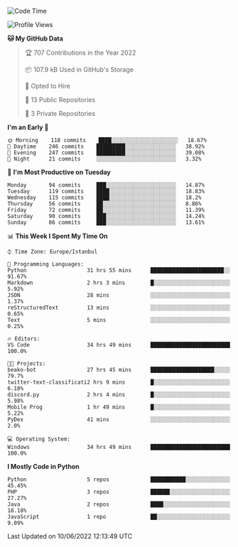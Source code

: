 <!--START_SECTION:waka-->
![Code Time](http://img.shields.io/badge/Code%20Time-307%20hrs%2049%20mins-blue)

![Profile Views](http://img.shields.io/badge/Profile%20Views-0-blue)

**🐱 My GitHub Data** 

> 🏆 707 Contributions in the Year 2022
 > 
> 📦 107.9 kB Used in GitHub's Storage 
 > 
> 💼 Opted to Hire
 > 
> 📜 13 Public Repositories 
 > 
> 🔑 3 Private Repositories  
 > 
**I'm an Early 🐤** 

```text
🌞 Morning    118 commits    ████░░░░░░░░░░░░░░░░░░░░░   18.67% 
🌆 Daytime    246 commits    █████████░░░░░░░░░░░░░░░░   38.92% 
🌃 Evening    247 commits    █████████░░░░░░░░░░░░░░░░   39.08% 
🌙 Night      21 commits     ░░░░░░░░░░░░░░░░░░░░░░░░░   3.32%

```
📅 **I'm Most Productive on Tuesday** 

```text
Monday       94 commits     ███░░░░░░░░░░░░░░░░░░░░░░   14.87% 
Tuesday      119 commits    ████░░░░░░░░░░░░░░░░░░░░░   18.83% 
Wednesday    115 commits    ████░░░░░░░░░░░░░░░░░░░░░   18.2% 
Thursday     56 commits     ██░░░░░░░░░░░░░░░░░░░░░░░   8.86% 
Friday       72 commits     ██░░░░░░░░░░░░░░░░░░░░░░░   11.39% 
Saturday     90 commits     ███░░░░░░░░░░░░░░░░░░░░░░   14.24% 
Sunday       86 commits     ███░░░░░░░░░░░░░░░░░░░░░░   13.61%

```


📊 **This Week I Spent My Time On** 

```text
⌚︎ Time Zone: Europe/Istanbul

💬 Programming Languages: 
Python                   31 hrs 55 mins      ███████████████████████░░   91.67% 
Markdown                 2 hrs 3 mins        █░░░░░░░░░░░░░░░░░░░░░░░░   5.92% 
JSON                     28 mins             ░░░░░░░░░░░░░░░░░░░░░░░░░   1.37% 
reStructuredText         13 mins             ░░░░░░░░░░░░░░░░░░░░░░░░░   0.65% 
Text                     5 mins              ░░░░░░░░░░░░░░░░░░░░░░░░░   0.25%

🔥 Editors: 
VS Code                  34 hrs 49 mins      █████████████████████████   100.0%

🐱‍💻 Projects: 
beako-bot                27 hrs 45 mins      ████████████████████░░░░░   79.7% 
twitter-text-classificati2 hrs 9 mins        █░░░░░░░░░░░░░░░░░░░░░░░░   6.18% 
discord.py               2 hrs 4 mins        █░░░░░░░░░░░░░░░░░░░░░░░░   5.98% 
Mobile Prog              1 hr 49 mins        █░░░░░░░░░░░░░░░░░░░░░░░░   5.22% 
PyDex                    41 mins             ░░░░░░░░░░░░░░░░░░░░░░░░░   2.0%

💻 Operating System: 
Windows                  34 hrs 49 mins      █████████████████████████   100.0%

```

**I Mostly Code in Python** 

```text
Python                   5 repos             ███████████░░░░░░░░░░░░░░   45.45% 
PHP                      3 repos             ██████░░░░░░░░░░░░░░░░░░░   27.27% 
Java                     2 repos             ████░░░░░░░░░░░░░░░░░░░░░   18.18% 
JavaScript               1 repo              ██░░░░░░░░░░░░░░░░░░░░░░░   9.09%

```



 Last Updated on 10/06/2022 12:13:49 UTC
<!--END_SECTION:waka-->

<!--
**3nws/3nws** is a ✨ _special_ ✨ repository because its `README.md` (this file) appears on your GitHub profile.

Here are some ideas to get you started:

- 🔭 I’m currently working on ...
- 🌱 I’m currently learning ...
- 👯 I’m looking to collaborate on ...
- 🤔 I’m looking for help with ...
- 💬 Ask me about ...
- 📫 How to reach me: ...
- 😄 Pronouns: ...
- ⚡ Fun fact: ...
-->

